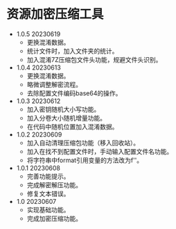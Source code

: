 # 资源加密压缩工具

- 1.0.5 20230619
  - 更换混淆数据。
  - 统计文件时，加入文件夹的统计。
  - 加入混淆7Z压缩包文件头功能，规避文件头识别。
- 1.0.4 20230613
  - 更换混淆数据。
  - 略微调整解密流程。
  - 去除配置文件编码base64的操作。
- 1.0.3 20230612
  - 加入密钥随机大小写功能。
  - 加入分卷大小随机增量功能。
  - 在代码中随机位置加入混淆数据。
- 1.0.2 20230609
  - 加入自动清理压缩包功能（移入回收站）。
  - 加入在找不到配置文件时，手动输入配置文件名功能。
  - 将字符串中format引用变量的方法改为f''。
- 1.0.1 20230608
  - 完善功能提示。
  - 完成解密解压功能。
  - 修复文本错误。
- 1.0 20230607
  - 实现基础功能。
  - 完成加密压缩功能。